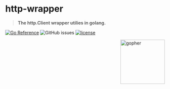 # http-wrapper

> **The http.Client wrapper utilies in golang.**

[![Go Reference](https://pkg.go.dev/badge/github.com/Planxnx/http-wrapper.svg)](https://pkg.go.dev/github.com/Planxnx/http-wrapper)
![GitHub issues](https://img.shields.io/github/issues/Planxnx/http-wrapper)
[![license](https://img.shields.io/badge/license-MIT-green.svg)](https://github.com/Planxnx/http-wrapper/blob/main/LICENSE)

<img  align="right" src="https://user-images.githubusercontent.com/37617738/120122855-b1cb0800-c1d5-11eb-9502-8d64bb275337.png" height="140" alt="gopher" />
